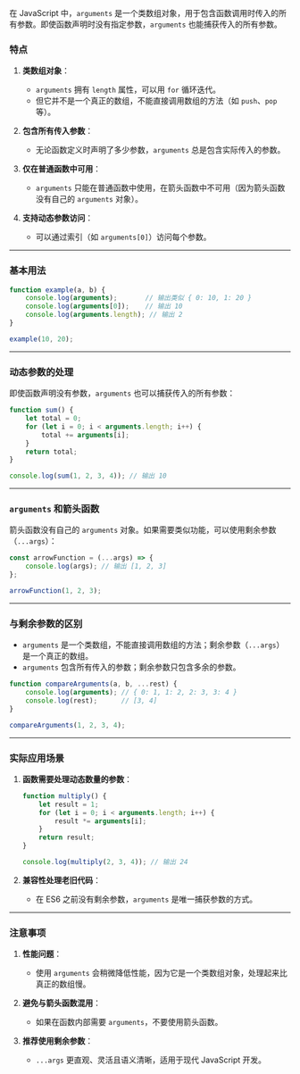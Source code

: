 在 JavaScript 中，`arguments` 是一个类数组对象，用于包含函数调用时传入的所有参数。即使函数声明时没有指定参数，`arguments` 也能捕获传入的所有参数。

### **特点**

1. **类数组对象**：
    
    - `arguments` 拥有 `length` 属性，可以用 `for` 循环迭代。
    - 但它并不是一个真正的数组，不能直接调用数组的方法（如 `push`、`pop` 等）。
2. **包含所有传入参数**：
    
    - 无论函数定义时声明了多少参数，`arguments` 总是包含实际传入的参数。
3. **仅在普通函数中可用**：
    
    - `arguments` 只能在普通函数中使用，在箭头函数中不可用（因为箭头函数没有自己的 `arguments` 对象）。
4. **支持动态参数访问**：
    
    - 可以通过索引（如 `arguments[0]`）访问每个参数。

---

### **基本用法**

```javascript
function example(a, b) {
    console.log(arguments);       // 输出类似 { 0: 10, 1: 20 }
    console.log(arguments[0]);    // 输出 10
    console.log(arguments.length); // 输出 2
}

example(10, 20);
```

---

### **动态参数的处理**

即使函数声明没有参数，`arguments` 也可以捕获传入的所有参数：

```javascript
function sum() {
    let total = 0;
    for (let i = 0; i < arguments.length; i++) {
        total += arguments[i];
    }
    return total;
}

console.log(sum(1, 2, 3, 4)); // 输出 10
```

---

### **`arguments` 和箭头函数**

箭头函数没有自己的 `arguments` 对象。如果需要类似功能，可以使用剩余参数（`...args`）：

```javascript
const arrowFunction = (...args) => {
    console.log(args); // 输出 [1, 2, 3]
};

arrowFunction(1, 2, 3);
```

---

### **与剩余参数的区别**

- `arguments` 是一个类数组，不能直接调用数组的方法；剩余参数（`...args`）是一个真正的数组。
- `arguments` 包含所有传入的参数；剩余参数只包含多余的参数。

```javascript
function compareArguments(a, b, ...rest) {
    console.log(arguments); // { 0: 1, 1: 2, 2: 3, 3: 4 }
    console.log(rest);      // [3, 4]
}

compareArguments(1, 2, 3, 4);
```

---

### **实际应用场景**

1. **函数需要处理动态数量的参数**：
    
    ```javascript
    function multiply() {
        let result = 1;
        for (let i = 0; i < arguments.length; i++) {
            result *= arguments[i];
        }
        return result;
    }
    
    console.log(multiply(2, 3, 4)); // 输出 24
    ```
    
2. **兼容性处理老旧代码**：
    
    - 在 ES6 之前没有剩余参数，`arguments` 是唯一捕获参数的方式。

---

### **注意事项**

1. **性能问题**：
    
    - 使用 `arguments` 会稍微降低性能，因为它是一个类数组对象，处理起来比真正的数组慢。
2. **避免与箭头函数混用**：
    
    - 如果在函数内部需要 `arguments`，不要使用箭头函数。
3. **推荐使用剩余参数**：
    
    - `...args` 更直观、灵活且语义清晰，适用于现代 JavaScript 开发。